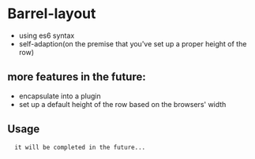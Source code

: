 # Barrel-layout
* using es6 syntax
* self-adaption(on the premise that you've set up a proper height of the row)
## more features in the future:
* encapsulate into a plugin
* set up a default height of the row based on the browsers' width
## Usage
```
  it will be completed in the future...
```
